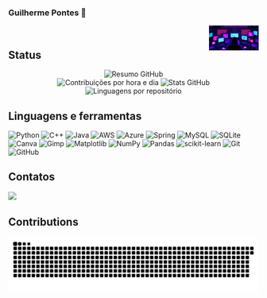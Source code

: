 ### Guilherme Pontes 👋

<img align="right" height="50px" width="100px" alt="GpontesCyberpunk" src="https://github.com/Gpontes143/Gpontes143/blob/main/Imagem/cyber.gif?raw=true"/>

<div/>

<br>   

## Status

<div align="center">
  <img src="https://github-profile-summary-cards.vercel.app/api/cards/profile-details?username=Gpontes143&theme=catppuccin_mocha" alt="Resumo GitHub">
  <br/>
  <img src="https://github-profile-summary-cards.vercel.app/api/cards/productive-time?username=Gpontes143&theme=catppuccin_mocha&utcOffset=-3" alt="Contribuições por hora e dia">
  <img src="https://github-profile-summary-cards.vercel.app/api/cards/stats?username=Gpontes143&theme=catppuccin_mocha" alt="Stats GitHub">
  <img src="https://github-profile-summary-cards.vercel.app/api/cards/repos-per-language?username=Gpontes143&theme=catppuccin_mocha" alt="Linguagens por repositório">
</div>

## Linguagens e ferramentas

![Python](https://img.shields.io/badge/python-3670A0?style=for-the-badge&logo=python&logoColor=ffdd54) 
![C++](https://img.shields.io/badge/c++-%2300599C.svg?style=for-the-badge&logo=c%2B%2B&logoColor=white) 
![Java](https://img.shields.io/badge/java-%23ED8B00.svg?style=for-the-badge&logo=openjdk&logoColor=white) 
![AWS](https://img.shields.io/badge/AWS-%23FF9900.svg?style=for-the-badge&logo=amazon-aws&logoColor=white) 
![Azure](https://img.shields.io/badge/azure-%230072C6.svg?style=for-the-badge&logo=microsoftazure&logoColor=white) 
![Spring](https://img.shields.io/badge/spring-%236DB33F.svg?style=for-the-badge&logo=spring&logoColor=white) 
![MySQL](https://img.shields.io/badge/mysql-4479A1.svg?style=for-the-badge&logo=mysql&logoColor=white) 
![SQLite](https://img.shields.io/badge/sqlite-%2307405e.svg?style=for-the-badge&logo=sqlite&logoColor=white) 
![Canva](https://img.shields.io/badge/Canva-%2300C4CC.svg?style=for-the-badge&logo=Canva&logoColor=white) 
![Gimp](https://img.shields.io/badge/Gimp-657D8B?style=for-the-badge&logo=gimp&logoColor=FFFFFF) 
![Matplotlib](https://img.shields.io/badge/Matplotlib-%23ffffff.svg?style=for-the-badge&logo=Matplotlib&logoColor=black) 
![NumPy](https://img.shields.io/badge/numpy-%23013243.svg?style=for-the-badge&logo=numpy&logoColor=white) 
![Pandas](https://img.shields.io/badge/pandas-%23150458.svg?style=for-the-badge&logo=pandas&logoColor=white) 
![scikit-learn](https://img.shields.io/badge/scikit--learn-%23F7931E.svg?style=for-the-badge&logo=scikit-learn&logoColor=white) 
![Git](https://img.shields.io/badge/git-%23F05033.svg?style=for-the-badge&logo=git&logoColor=white) 
![GitHub](https://img.shields.io/badge/github-%23121011.svg?style=for-the-badge&logo=github&logoColor=white)

## Contatos

<div>
<a href="mailto:Gpontes143@gmail.com"><img src="https://img.shields.io/badge/gmail-%23DD0031.svg?&style=for-the-badge&logo=gmail&logoColor=white"/></a>
</div>

## Contributions

<div>
  
![snake gif](https://github.com/Gpontes143/Gpontes143/blob/output/github-contribution-grid-snake.svg)

</div>
